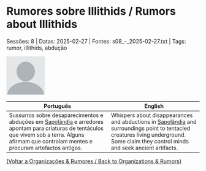 
# Rumores sobre Illithids / Rumors about Illithids

Sessões: 8 | Datas: 2025-02-27 | Fontes: s08_-_2025-02-27.txt | Tags: rumor, illithids, abdução

![Rumores sobre Illithids](blank.png)

| Português | English |
|-----------|---------|
| Sussurros sobre desaparecimentos e abduções em [Sapolândia](sapolandia.md) e arredores apontam para criaturas de tentáculos que vivem sob a terra. Alguns afirmam que controlam mentes e procuram artefactos antigos. | Whispers about disappearances and abductions in [Sapolândia](sapolandia.md) and surroundings point to tentacled creatures living underground. Some claim they control minds and seek ancient artifacts. |

[(Voltar a Organizações & Rumores / Back to Organizations & Rumors)](organizacoes.md)  

